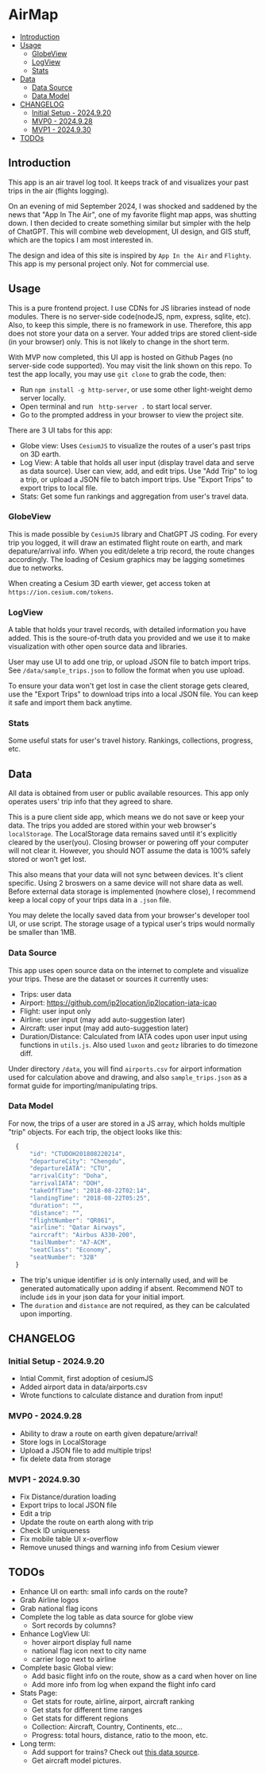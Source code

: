 <!-- omit in toc -->
# AirMap

- [Introduction](#introduction)
- [Usage](#usage)
  - [GlobeView](#globeview)
  - [LogView](#logview)
  - [Stats](#stats)
- [Data](#data)
  - [Data Source](#data-source)
  - [Data Model](#data-model)
- [CHANGELOG](#changelog)
  - [Initial Setup - 2024.9.20](#initial-setup---2024920)
  - [MVP0 - 2024.9.28](#mvp0---2024928)
  - [MVP1 - 2024.9.30](#mvp1---2024930)
- [TODOs](#todos)

## Introduction
This app is an air travel log tool. It keeps track of and visualizes your past trips in the air (flights logging). 

On an evening of mid September 2024, I was shocked and saddened by the news that "App In The Air", one of my favorite flight map apps, was shutting down. I then decided to create something similar but simpler with the help of ChatGPT. This will combine web development, UI design, and GIS stuff, which are the topics I am most interested in.


The design and idea of this site is inspired by `App In the Air`  and `Flighty`. 
This app is my personal project only. Not for commercial use.

## Usage
This is a pure frontend project. I use CDNs for JS libraries instead of node modules. There is no server-side code(nodeJS, npm, express, sqlite, etc). Also, to keep this simple, there is no framework in use. Therefore, this app does not store your data on a server. Your added trips are stored client-side (in your browser) only. This is not likely to change in the short term.

With MVP now completed, this UI app is hosted on Github Pages (no server-side code supported). You may visit the link shown on this repo. To test the app locally, you may use `git clone` to grab the code, then:
 - Run `npm install -g http-server`, or use some other light-weight demo server locally.
 - Open terminal and run ` http-server .` to start local server.
 - Go to the prompted address in your browser to view the project site.

There are 3 UI tabs for this app:
- Globe view: Uses `CesiumJS` to visualize the routes of a user's past trips on 3D earth.
- Log View: A table that holds all user input (display travel data and serve as data source). User can view, add, and edit trips. Use "Add Trip" to log a trip, or upload a JSON file to batch import trips. Use "Export Trips" to export trips to local file.
- Stats: Get some fun rankings and aggregation from user's travel data.

### GlobeView
This is made possible by  `CesiumJS` library and ChatGPT JS coding. For every trip you logged, it will draw an estimated flight route on earth, and mark depature/arrival info. When you edit/delete a trip record, the route changes accordingly. The loading of Cesium graphics may be lagging sometimes due to networks.

When creating a Cesium 3D earth viewer, get access token at `https://ion.cesium.com/tokens`.

### LogView
A table that holds your travel records, with detailed information you have added.
This is the soure-of-truth data you provided and we use it to make visualization with other open source data and libraries.

User may use UI to add one trip, or upload JSON file to batch import trips. See `/data/sample_trips.json` to follow the format when you use upload.

To ensure your data won't get lost in case the client storage gets cleared, use the "Export Trips" to download trips into a local JSON file. You can keep it safe and import them back anytime.

### Stats
Some useful stats for user's travel history. Rankings, collections, progress, etc.


## Data
All data is obtained from user or public available resources. This app only operates users' trip info that they agreed to share. 

This is a pure client side app, which means we do not save or keep your data. The trips you added are stored within your web browser's `localStorage`. The LocalStorage data remains saved until it's explicitly cleared by the user(you). Closing browser or powering off your computer will not clear it. However, you should NOT assume the data is 100% safely stored or won't get lost.

This also means that your data will not sync between devices. It's client specific. Using 2 broswers on a same device will not share data as well. Before external data storage is implemented (nowhere close), I recommend keep a local copy of your trips data in a `.json` file.  

You may delete the locally saved data from your browser's developer tool UI, or use script. The storage usage of a typical user's trips would normally be smaller than 1MB.

### Data Source
This app uses open source data on the internet to complete and visualize your trips.
These are the dataset or sources it currently uses:

  - Trips: user data
  - Airport: https://github.com/ip2location/ip2location-iata-icao
  - Flight: user input only
  - Airline: user input (may add auto-suggestion later)
  - Aircraft: user input (may add auto-suggestion later)
  - Duration/Distance: Calculated from IATA codes upon user input using functions in `utils.js`. Also used `luxon` and `geotz` libraries to do timezone diff.

Under directory `/data`, you will find `airports.csv` for airport information used for calculation above and drawing, and also `sample_trips.json` as a format guide for importing/manipulating trips. 

### Data Model
For now, the trips of a user are stored in a JS array, which holds multiple "trip" objects.
For each trip, the object looks like this: 
```js client
  {
      "id": "CTUDOH201808220214",
      "departureCity": "Chengdu",
      "departureIATA": "CTU",
      "arrivalCity": "Doha",
      "arrivalIATA": "DOH",
      "takeOffTime": "2018-08-22T02:14",
      "landingTime": "2018-08-22T05:25",
      "duration": "",
      "distance": "",
      "flightNumber": "QR861",
      "airline": "Qatar Airways",
      "aircraft": "Airbus A330-200",
      "tailNumber": "A7-ACM",
      "seatClass": "Economy",
      "seatNumber": "32B"
  }
```
 - The trip's unique identifier `id` is only internally used, and will be generated automatically upon adding if absent. Recommend NOT to include `id`s in your json data for your initial import.
 - The `duration` and `distance` are not required, as they can be calculated upon importing.

## CHANGELOG
### Initial Setup - 2024.9.20
- Intial Commit, first adoption of cesiumJS
- Added airport data in data/airports.csv
- Wrote functions to calculate distance and duration from input!
### MVP0 - 2024.9.28
- Ability to draw a route on earth given depature/arrival!
- Store logs in LocalStorage
- Upload a JSON file to add multiple trips!
- fix delete data from storage
### MVP1 - 2024.9.30
- Fix Distance/duration loading
- Export trips to local JSON file
- Edit a trip
- Update the route on earth along with trip
- Check ID uniqueness
- Fix mobile table UI x-overflow
- Remove unused things and warning info from Cesium viewer

## TODOs
 - Enhance UI on earth: small info cards on the route?
 - Grab Airline logos
 - Grab national flag icons
 - Complete the log table as data source for globe view
   - Sort records by columns?
 - Enhance LogView UI:
   - hover airport display full name
   - national flag icon next to city name
   - carrier logo next to airline   
 - Complete basic Global view:
   - Add basic flight info on the route, show as a card when hover on line
   - Add more info from log when expand the flight info card
 - Stats Page:
   - Get stats for route, airline, airport, aircraft ranking
   - Get stats for different time ranges
   - Get stats for different regions 
   - Collection: Aircraft, Country, Continents, etc... 
   - Progress: total hours, distance, ratio to the moon, etc.
 - Long term:
   -  Add support for trains? Check out [this data source](https://brouter.damsy.net/latest/#map=4/50.11/21.52/standard&profile=rail).
   -  Get aircraft model pictures.